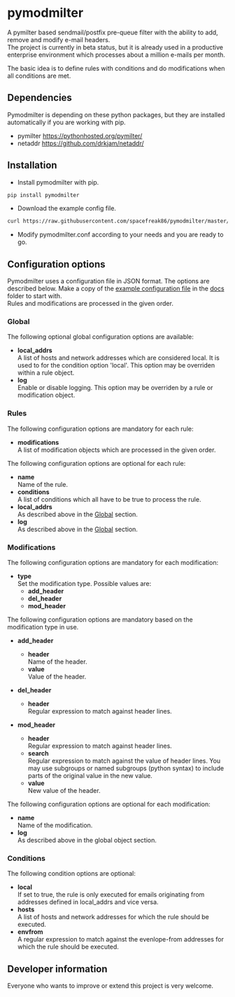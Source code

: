 # pymodmilter
A pymilter based sendmail/postfix pre-queue filter with the ability to add, remove and modify e-mail headers.  
The project is currently in beta status, but it is already used in a productive enterprise environment which processes about a million e-mails per month.  

The basic idea is to define rules with conditions and do modifications when all conditions are met.

## Dependencies
Pymodmilter is depending on these python packages, but they are installed automatically if you are working with pip.
* pymilter <https://pythonhosted.org/pymilter/>
* netaddr <https://github.com/drkjam/netaddr/>

## Installation
* Install pymodmilter with pip.
```sh
pip install pymodmilter
```
* Download the example config file.
```sh
curl https://raw.githubusercontent.com/spacefreak86/pymodmilter/master/docs/pymodmilter.conf.example --output /etc/pymodmilter.conf
```
* Modify pymodmilter.conf according to your needs and you are ready to go.

## Configuration options
Pymodmilter uses a configuration file in JSON format. The options are described below. Make a copy of the [example configuration file](https://github.com/spacefreak86/pymodmilter/blob/master/docs/pymodmilter.conf.example) in the  [docs](https://github.com/spacefreak86/pymodmilter/tree/master/docs) folder to start with.  
Rules and modifications are processed in the given order.

### Global
The following optional global configuration options are available:
* **local_addrs**  
  A list of hosts and network addresses which are considered local. It is used to for the condition option 'local'. This option may be overriden within a rule object.
* **log**  
  Enable or disable logging. This option may be overriden by a rule or modification object.

### Rules
The following configuration options are mandatory for each rule:
* **modifications**  
  A list of modification objects which are processed in the given order.

The following configuration options are optional for each rule:
* **name**  
  Name of the rule.
* **conditions**  
  A list of conditions which all have to be true to process the rule.
* **local_addrs**  
  As described above in the [Global](#Global) section.
* **log**  
  As described above in the [Global](#Global) section.

### Modifications
The following configuration options are mandatory for each modification:
* **type**  
  Set the modification type. Possible values are:
  * **add_header**
  * **del_header**
  * **mod_header**

The following configuration options are mandatory based on the modification type in use.
* **add_header**  
  * **header**  
    Name of the header.
  * **value**  
    Value of the header.

* **del_header**  
  * **header**  
    Regular expression to match against header lines.

* **mod_header**  
  * **header**  
    Regular expression to match against header lines.
  * **search**  
    Regular expression to match against the value of header lines. You may use subgroups or named subgroups (python syntax) to include parts of the original value in the new value.
  * **value**  
    New value of the header.

The following configuration options are optional for each modification:
* **name**  
  Name of the modification.
* **log**  
  As described above in the global object section.

### Conditions
The following condition options are optional:
* **local**  
  If set to true, the rule is only executed for emails originating from addresses defined in local_addrs and vice versa.
* **hosts**  
  A list of hosts and network addresses for which the rule should be executed.
* **envfrom**  
  A regular expression to match against the evenlope-from addresses for which the rule should be executed.

## Developer information
Everyone who wants to improve or extend this project is very welcome.

